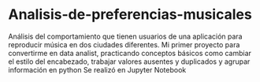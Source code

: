 # Analisis-de-preferencias-musicales
Análisis del comportamiento que tienen usuarios de una aplicación para reproducir música en dos ciudades diferentes. Mi primer proyecto para convertirme en data analist, practicando conceptos básicos como cambiar el estilo del encabezado, trabajar valores ausentes y duplicados y agrupar información en python Se realizó en Jupyter Notebook
